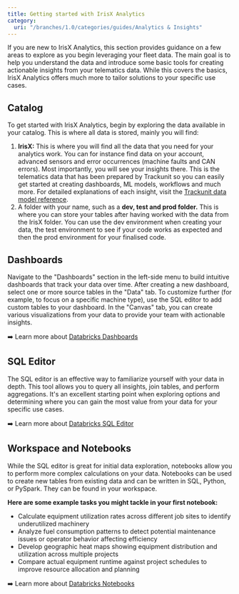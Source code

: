 ```yaml
---
title: Getting started with IrisX Analytics
category:
  uri: "/branches/1.0/categories/guides/Analytics & Insights"
---
```


If you are new to IrisX Analytics, this section provides guidance on a few areas to explore as you begin leveraging your fleet data. The main goal is to help you understand the data and introduce some basic tools for creating actionable insights from your telematics data. While this covers the basics, IrisX Analytics offers much more to tailor solutions to your specific use cases.

## Catalog
To get started with IrisX Analytics, begin by exploring the data available in your catalog. This is where all data is stored, mainly you will find:

1. **IrisX:** This is where you will find all the data that you need for your analytics work. You can for instance find data on your account, advanced sensors and error occurrences (machine faults and CAN errors). Most importantly, you will see your insights there. This is the telematics data that has been prepared by Trackunit so you can easily get started at creating dashboards, ML models, workflows and much more. For detailed explanations of each insight, visit the [Trackunit data model reference](https://developers.trackunit.com/reference/data-model).
2. A folder with your name, such as a **dev, test and prod folder.** This is where you can store your tables after having worked with the data from the IrisX folder. You can use the dev environment when creating your data, the test environment to see if your code works as expected and then the prod environment for your finalised code.

## Dashboards
Navigate to the "Dashboards" section in the left-side menu to build intuitive dashboards that track your data over time. After creating a new dashboard, select one or more source tables in the "Data" tab. To customize further (for example, to focus on a specific machine type), use the SQL editor to add custom tables to your dashboard. In the "Canvas" tab, you can create various visualizations from your data to provide your team with actionable insights.

:arrow_right: Learn more about [Databricks Dashboards](https://docs.databricks.com/aws/en/dashboards/)

## SQL Editor
The SQL editor is an effective way to familiarize yourself with your data in depth. This tool allows you to query all insights, join tables, and perform aggregations. It's an excellent starting point when exploring options and determining where you can gain the most value from your data for your specific use cases.

:arrow_right: Learn more about [Databricks SQL Editor](https://docs.databricks.com/aws/en/sql/user/sql-editor/)

## Workspace and Notebooks
While the SQL editor is great for initial data exploration, notebooks allow you to perform more complex calculations on your data. Notebooks can be used to create new tables from existing data and can be written in SQL, Python, or PySpark. They can be found in your workspace.

**Here are some example tasks you might tackle in your first notebook:**

- Calculate equipment utilization rates across different job sites to identify underutilized machinery
- Analyze fuel consumption patterns to detect potential maintenance issues or operator behavior affecting efficiency
- Develop geographic heat maps showing equipment distribution and utilization across multiple projects
- Compare actual equipment runtime against project schedules to improve resource allocation and planning

:arrow_right: Learn more about [Databricks Notebooks](https://docs.databricks.com/aws/en/notebooks/)
